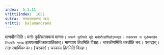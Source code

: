 ```yaml
---
index:  5.1.11
vrittiindex:  1651
sutra:  माणवचरकाभ्यां खञ्
vritti:  balamanorama 
---
```


माणवीनमिति। मनोः कुत्सितमपत्यं माणवः। `अपत्ये कुत्सिते मूढे मनोरौत्सर्गिकोऽण्स्मृतः। नकारस्य च मूर्धन्यस्तेन सिध्यति माणवः` इत्यपत्याधिकारवार्तिकात्। माणवाय हितमिति विग्रहः। चारकीणमिति चरतीति चरः। पचाद्यच्। ततः स्वार्थिकः कः। [चरकाः]। चरकाय हितमिति विग्रहः। 

